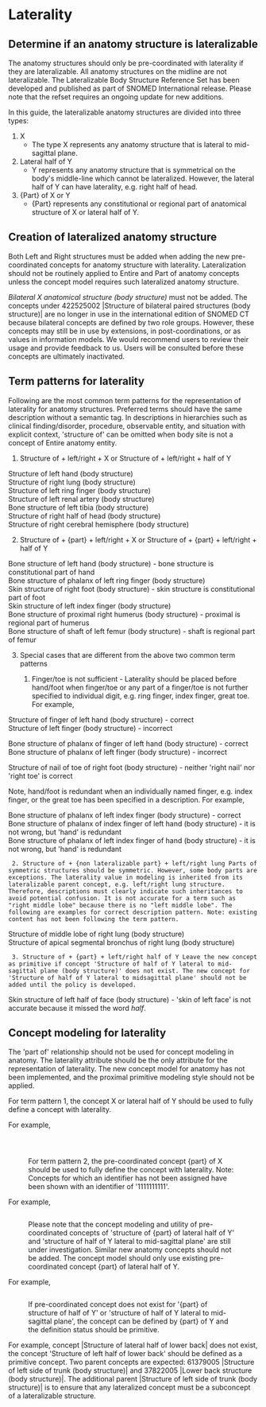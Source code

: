# Laterality

## Determine if an anatomy structure is lateralizable

The anatomy structures should only be pre-coordinated with laterality if they are lateralizable. All anatomy structures on the midline are not lateralizable. The Lateralizable Body Structure Reference Set has been developed and published as part of SNOMED International release. Please note that the refset requires an ongoing update for new additions.

In this guide, the lateralizable anatomy structures are divided into three types:

  1. X 
     * The type X represents any anatomy structure that is lateral to mid-sagittal plane.
  2. Lateral half of Y 
     * Y represents any anatomy structure that is symmetrical on the body's middle-line which cannot be lateralized. However, the lateral half of Y can have laterality, e.g. right half of head.
  3. {Part} of X or Y 
     * {Part} represents any constitutional or regional part of anatomical structure of X or lateral half of Y.

## Creation of lateralized anatomy structure

Both Left and Right structures must be added when adding the new pre-coordinated concepts for anatomy structure with laterality. Lateralization should not be routinely applied to Entire and Part of anatomy concepts unless the concept model requires such lateralized anatomy structure. 

 _Bilateral X anatomical structure (body structure)_ must not be added. The concepts under 422525002 |Structure of bilateral paired structures (body structure)| are no longer in use in the international edition of SNOMED CT because bilateral concepts are defined by two role groups. However, these concepts may still be in use by extensions, in post-coordinations, or as values in information models. We would recommend users to review their usage and provide feedback to us. Users will be consulted before these concepts are ultimately inactivated. 

## Term patterns for laterality

Following are the most common term patterns for the representation of laterality for anatomy structures. Preferred terms should have the same description without a semantic tag. In descriptions in hierarchies such as clinical finding/disorder, procedure, observable entity, and situation with explicit context, 'structure of' can be omitted when body site is not a concept of Entire anatomy entity.

  1. Structure of + left/right + X or Structure of + left/right + half of Y 

Structure of left hand (body structure)   
Structure of right lung (body structure)  
Structure of left ring finger (body structure)  
Structure of left renal artery (body structure)  
Bone structure of left tibia (body structure)  
Structure of right half of head (body structure)  
Structure of right cerebral hemisphere (body structure)

  

  2. Structure of + {part} + left/right + X or Structure of + {part} + left/right + half of Y

Bone structure of left hand (body structure) - bone structure is constitutional part of hand  
Bone structure of phalanx of left ring finger (body structure)  
Skin structure of right foot (body structure) - skin structure is constitutional part of foot  
Skin structure of left index finger (body structure)  
Bone structure of proximal right humerus (body structure) - proximal is regional part of humerus  
Bone structure of shaft of left femur (body structure) - shaft is regional part of femur  

  3. Special cases that are different from the above two common term patterns

     1. Finger/toe is not sufficient - Laterality should be placed before hand/foot when finger/toe or any part of a finger/toe is not further specified to individual digit, e.g. ring finger, index finger, great toe. For example, 

Structure of finger of left hand (body structure) - correct  
Structure of left finger (body structure) - incorrect  
  
Bone structure of phalanx of finger of left hand (body structure) - correct  
Bone structure of phalanx of left finger (body structure) - incorrect  
  
Structure of nail of toe of right foot (body structure) - neither 'right nail' nor 'right toe' is correct

Note, hand/foot is redundant when an individually named finger, e.g. index finger, or the great toe has been specified in a description. For example,

Bone structure of phalanx of left index finger (body structure) - correct  
Bone structure of phalanx of index finger of left hand (body structure) - it is not wrong, but 'hand' is redundant  
Bone structure of phalanx of left index finger of hand (body structure) - it is not wrong, but 'hand' is redundant

     2. Structure of + {non lateralizable part} + left/right lung Parts of symmetric structures should be symmetric. However, some body parts are exceptions. The laterality value in modeling is inherited from its lateralizable parent concept, e.g. left/right lung structure. Therefore, descriptions must clearly indicate such inheritances to avoid potential confusion. It is not accurate for a term such as "right middle lobe" because there is no "left middle lobe". The following are examples for correct description pattern. Note: existing content has not been following the term pattern.

Structure of middle lobe of right lung (body structure)   
Structure of apical segmental bronchus of right lung (body structure)

  

     3. Structure of + {part} + left/right half of Y Leave the new concept as primitive if concept 'Structure of half of Y lateral to mid-sagittal plane (body structure)' does not exist. The new concept for 'Structure of half of Y lateral to midsagittal plane' should not be added until the policy is developed.

Skin structure of left half of face (body structure) - 'skin of left face' is not accurate because it missed the word _half_. 

## Concept modeling for laterality

The 'part of' relationship should not be used for concept modeling in anatomy. The laterality attribute should be the only attribute for the representation of laterality. The new concept model for anatomy has not been implemented, and the proximal primitive modeling style should not be applied. 

For term pattern 1, the concept X or lateral half of Y should be used to fully define a concept with laterality.

For example, 

<figure><img src="images/174690326.png" alt="" title=""></figure>

  

<figure><img src="images/174690327.png" alt="" title=""></figure>

  

<figure><img src="images/174690328.png" alt="" title=""><figcaption><p>For term pattern 2, the pre-coordinated concept {part} of X should be used to fully define the concept with laterality. Note: Concepts for which an identifier has not been assigned have been shown with an identifier of '1111111111'.</p></figcaption></figure>

For example, 

<figure><img src="images/174690329.png" alt="" title=""><figcaption><p>Please note that the concept modeling and utility of pre-coordinated concepts of 'structure of {part} of lateral half of Y' and 'structure of half of Y lateral to mid-sagittal plane' are still under investigation. Similar new anatomy concepts should not be added. The concept model should only use existing pre-coordinated concept {part} of lateral half of Y.</p></figcaption></figure>

  

For example,

<figure><img src="images/174690330.png" alt="" title=""><figcaption><p>If pre-coordinated concept does not exist for '{part} of structure of half of Y' or 'structure of half of Y lateral to mid-sagittal plane', the concept can be defined by {part} of Y and the definition status should be primitive.</p></figcaption></figure>

For example, concept |Structure of lateral half of lower back| does not exist, the concept 'Structure of left half of lower back' should be defined as a primitive concept. Two parent concepts are expected: 61379005 |Structure of left side of trunk (body structure)| and 37822005 |Lower back structure (body structure)|. The additional parent |Structure of left side of trunk (body structure)| is to ensure that any lateralized concept must be a subconcept of a lateralizable structure. 

<figure><img src="images/174690331.png" alt="" title=""></figure>

  


